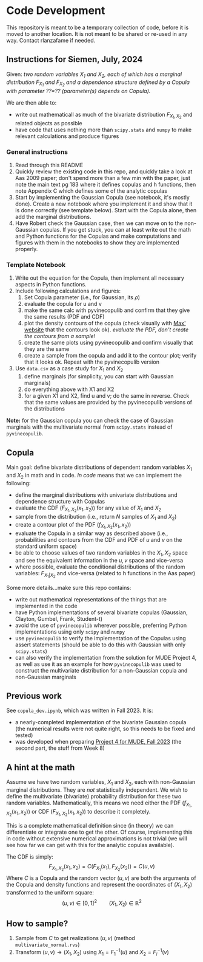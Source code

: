 # Code Development

This repository is meant to be a temporary collection of code, before it is moved to another location. It is not meant to be shared or re-used in any way. Contact rlanzafame if needed.

## Instructions for Siemen, July, 2024

Given: _two random variables $X_1$ and $X_2$, each of which has a marginal distribution $F_{X_1}$ and $F_{X_2}$ and a dependence structure defined by a Copula with parameter ??=?? (parameter(s) depends on Copula)._

We are then able to:
- write out mathematicall as much of the bivariate distribution $F_{X_1,X_2}$ and related objects as possible
- have code that uses nothing more than `scipy.stats` and `numpy` to make relevant calculations and produce figures

### General instructions

1. Read through this README
2. Quickly review the existing code in this repo, and quickly take a look at Aas 2009 paper; don't spend more than a few min with the paper, just note the main text pg 183 where it defines copulas and h functions, then note Appendix C which defines some of the analytic copulas
3. Start by implementing the Gaussian Copula (see notebook, it's mostly done). Create a new notebook where you implement it and show that it is done correctly (see template below). Start with the Copula alone, then add the marginal distributions.
4. Have Robert check the Gaussian case, then we can move on to the non-Gaussian copulas. If you get stuck, you can at least write out the math and Python functions for the Copulas and make computations and figures with them in the notebooks to show they are implemented properly.

### Template Notebook

1. Write out the equation for the Copula, then implement all necessary aspects in Python functions.
2. Include following calculations and figures:
   1. Set Copula parameter (i.e., for Gaussian, its $\rho$)
   2. evaluate the copula for u and v
   3. make the same calc with pyvinecopulib and confirm that they give the same results (PDF and CDF)
   4. plot the density contours of the copula (check visually with [Max' website](https://www.maxramgraber.com/copula-sandbox) that the contours look ok). *evaluate the PDF, don't create the contours from a sample!*
   5. create the same plots using pyvinecopulib and confirm visually that they are the same
   6. create a sample from the copula and add it to the contour plot; verify that it looks ok. Repeat with the pyvinecopulib version
3. Use `data.csv` as a case study for $X_1$ and $X_2$
   1. define marginals (for simplicity, you can start with Gaussian marginals)
   2. do everything above with X1 and X2
   3. for a given X1 and X2, find u and v; do the same in reverse. Check that the same values are provided by the pyvinecopulib versions of the distributions

**Note:** for the Gaussian copula you can check the case of Gaussian marginals with the multivariate normal from `scipy.stats` instead of `pyvinecopulib`.

## Copula

Main goal: define bivariate distributions of dependent random variables $X_1$ and $X_2$ in math and in code. _In code_ means that we can implement the following:
- define the marginal distributions with univariate distributions and dependence structure with Copulas
- evaluate the CDF ($F_{X_1,X_2}(x_1,x_2)$) for any value of $X_1$ and $X_2$
- sample from the distribution (i.e., return $N$ samples of $X_1$ and $X_2$)
- create a contour plot of the PDF ($f_{X_1,X_2}(x_1,x_2)$)
- evaluate the Copula in a similar way as described above (i.e., probabilities and contours from the CDF and PDF of $u$ and $v$ on the standard uniform space)
- be able to choose values of two random variables in the $X_1,X_2$ space and see the equivalent information in the $u,v$ space and vice-versa
- where possible, evaluate the conditional distributions of the random variables: $F_{X_1|X_2}$ and vice-versa (related to h functions in the Aas paper)

Some more details...make sure this repo contains:
- write out mathematical representations of the things that are implemented in the code
- have Python implementations of several bivariate copulas (Gaussian, Clayton, Gumbel, Frank, Student-t)
- avoid the use of `pyvinecopulib` wherever possible, preferring Python implementations using only `scipy` and `numpy`
- use `pyvinecopulib` to verify the implementation of the Copulas using assert statements (should be able to do this with Gaussian with only `scipy.stats`)
- can also verify the implementation from the solution for MUDE Project 4, as well as use it as an example for how `pyvinecopulib` was used to construct the multivariate distribution for a non-Gaussian copula and non-Gaussian marginals

## Previous work

See `copula_dev.ipynb`, which was written in Fall 2023. It is:
- a nearly-completed implementation of the bivariate Gaussian copula (the numerical results were not quite right, so this needs to be fixed and tested)
- was developed when preparing [Project 4 for MUDE, Fall 2023](https://mude.citg.tudelft.nl/course-files/Project_4/) (the second part, the stuff from Week 8)

## A hint at the math

Assume we have two random variables, $X_1$ and $X_2$, each with non-Gaussian marginal distributions. They are _not_ statistically independent. We wish to define the multivariate (bivariate) probability distribution for these two random variables. Mathematically, this means we need either the PDF ($f_{X_1,X_2}(x_1,x_2)$) or CDF ($F_{X_1,X_2}(x_1,x_2)$) to describe it completely.

This is a complete mathematical definition since (in theory) we can differentiate or integrate one to get the other. Of course, implementing this in code without extensive numerical approximations is not trivial (we will see how far we can get with this for the analytic copulas available).

The CDF is simply:
$$
F_{X_1,X_2}(x_1,x_2) = C\left(F_{X_1}(x_1),F_{X_2}(x_2)\right) = C(u,v)
$$
Where $C$ is a Copula and the random vector $(u,v)$ are both the arguments of the Copula and density functions and represent the coordinates of $(X_1,X_2)$ transformed to the uniform square:
$$ 
(u,v) \in [0,1]^2 \qquad (X_1,X_2) \in \mathbb{R}^2
$$

## How to sample?

1. Sample from $C$ to get realizations $(u, v)$ (method `multivariate_normal.rvs`)
2. Transform $(u, v)\rightarrow(X_1, X_2)$ using $X_1 = F_1^{-1}(u)$ and $X_2 = F_i^{-1}(v)$
